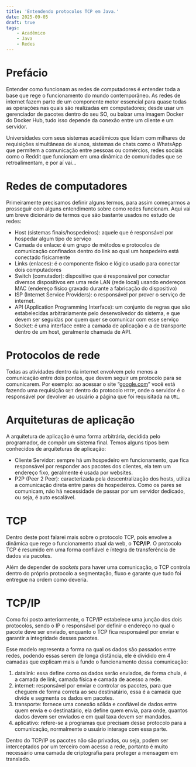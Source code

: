 ```yaml
---
title: 'Entendendo protocolos TCP em Java.'
date: 2025-09-05
draft: true
tags: 
    - Acadêmico
    - Java
    - Redes
---
```


# Prefácio

Entender como funcionam as redes de computadores é entender toda a base que rege o funcionamento do mundo contemporâneo. As redes de internet fazem parte de um componente motor essencial para quase todas as operações nas quais são realizadas em computadores; desde usar um gerenciador de pacotes dentro do seu SO, ou baixar uma imagem Docker do Docker Hub, tudo isso depende da conexão entre um cliente e um servidor. 

Universidades com seus sistemas acadêmicos que lidam com milhares de requisições simultâneas de alunos, sistemas de chats como o WhatsApp que permitem a comunicação entre pessoas ou comércios, redes sociais como o Reddit que funcionam em uma dinâmica de comunidades que se retroalimentam, e por aí vai…

# Redes de computadores

Primeiramente precisamos definir alguns termos, para assim começarmos a prosseguir com alguns entendimento sobre como redes funcionam. Aqui vai um breve dicionário de termos que são bastante usados no estudo de redes:

- Host (sistemas finais/hospedeiros): aquele que é responsável por hospedar algum tipo de serviço
- Camada de enlace: é um grupo de métodos e protocolos de comunicação confinados dentro do link ao qual um hospedeiro está conectado fisicamente
- Links (enlaces): é o componente fisico e lógico usado para conectar dois computadores
- Switch (comutador): dispositivo que é responsável por conectar diversos dispositivos em uma rede LAN (rede local) usando endereços MAC (endereço físico gravado durante a fabricação do dispositivo)
- ISP (Internet Service Providers): o responsável por prover o serviço de internet.
- API (Application Programming Interface): um conjunto de regras que são estabelecidas arbitrariamente pelo desenvolvedor do sistema, e que devem ser seguidas por quem quer se comunicar com esse serviço
- Socket: é uma interface entre a camada de aplicação e a de transporte dentro de um host, geralmente chamada de API.

# Protocolos de rede

Todas as atividades dentro da internet envolvem pelo menos a comunicação entre dois pontos, que devem seguir um protocolo para se comunicarem. Por exemplo: ao acessar o site “[google.com](www.google.com)” você está fazendo uma requisição `GET` dentro do protocolo `HTTP`, onde o servidor é o responsável por devolver ao usuário a página que foi requisitada na `URL`.

# Arquiteturas de aplicação

A arquitetura de aplicação é uma forma arbitrária, decidida pelo programador, de compôr um sistema final. Temos alguns tipos bem conhecidos de arquiteturas de aplicação:

- Cliente Servidor: sempre há um hospedeiro em funcionamento, que fica responsável por responder aos pacotes dos clientes, ela tem um endereço fixo, geralmente é usada por websites.
- P2P (Peer 2 Peer): caracterizada pela descentralização dos hosts, utiliza a comunicação direta entre pares de hospedeiros. Como os pares se comunicam, não há necessidade de passar por um servidor dedicado, ou seja, é auto escalável.

# TCP

Dentro deste post falarei mais sobre o protocolo TCP, pois envolve a dinâmica que rege o funcionamento atual da web, o **TCP/IP**. O protocolo TCP é resumido em uma forma confiável e íntegra de transferência de dados via pacotes.

Além de depender de *sockets* para haver uma comunicação, o TCP controla dentro do próprio protocolo a segmentação, fluxo e garante que tudo foi entregue na ordem como deveria.

# TCP/IP

Como foi posto anteriormente, o TCP/IP estabelece uma junção dos dois protocolos, sendo o IP o responsável por definir o endereço no qual o pacote deve ser enviado, enquanto o TCP fica responsável por enviar e garantir a integridade desses pacotes.

Esse modelo representa a forma na qual os dados são passados entre redes, podendo essas serem de longa distância, ele é dividido em 4 camadas que explicam mais a fundo o funcionamento dessa comunicação:

1. datalink: essa define como os dados serão enviados, de forma chula, é a camada de link, camada física e camada de acesso a rede.
2. internet: responsável por enviar e controlar os pacotes, para que cheguem de forma correta ao seu destinatário, essa é a camada que divide e segmenta os dados em pacotes.
3. transporte: fornece uma conexão sólida e confiável de dados entre quem envia e o destinatário, ela define quem envia, para onde, quantos dados devem ser enviados e em qual taxa devem ser mandados.
4. aplicativo: refere-se a programas que precisam desse protocolo para a comunicação, normalmente o usuário interage com essa parte.

Dentro do TCP/IP os pacotes não são privados, ou seja, podem ser interceptados por um terceiro com acesso a rede, portanto é muito necessário uma camada de criptografia para proteger a mensagem em translado.